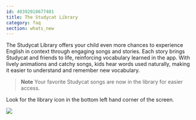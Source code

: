 ```yaml
---
id: 40392018677401
title: The Studycat Library
category: faq
section: whats_new
---
```

The Studycat Library offers your child even more chances to experience English in context through engaging songs and stories. Each story brings Studycat and friends to life, reinforcing vocabulary learned in the app. With lively animations and catchy songs, kids hear words used naturally, making it easier to understand and remember new vocabulary.  
  
> **Note** Your favorite Studycat songs are now in the library for easier access.

Look for the library icon in the bottom left hand corner of the screen.
  
![](https://help.studycat.com/hc/article_attachments/40392062985497)